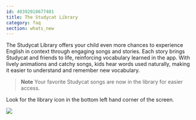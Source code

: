 ```yaml
---
id: 40392018677401
title: The Studycat Library
category: faq
section: whats_new
---
```

The Studycat Library offers your child even more chances to experience English in context through engaging songs and stories. Each story brings Studycat and friends to life, reinforcing vocabulary learned in the app. With lively animations and catchy songs, kids hear words used naturally, making it easier to understand and remember new vocabulary.  
  
> **Note** Your favorite Studycat songs are now in the library for easier access.

Look for the library icon in the bottom left hand corner of the screen.
  
![](https://help.studycat.com/hc/article_attachments/40392062985497)